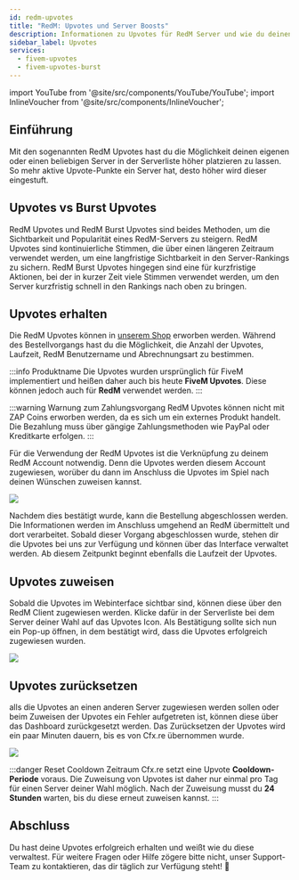 ```yaml
---
id: redm-upvotes
title: "RedM: Upvotes und Server Boosts"
description: Informationen zu Upvotes für RedM Server und wie du deinen Server in der Serverliste boosten kannst - ZAP-Hosting.com Dokumentation
sidebar_label: Upvotes
services:
  - fivem-upvotes
  - fivem-upvotes-burst
---
```


import YouTube from '@site/src/components/YouTube/YouTube';
import InlineVoucher from '@site/src/components/InlineVoucher';

## Einführung

Mit den sogenannten RedM Upvotes hast du die Möglichkeit deinen eigenen oder einen beliebigen Server in der Serverliste höher platzieren zu lassen. So mehr aktive Upvote-Punkte ein Server hat, desto höher wird dieser eingestuft. 

<YouTube videoId="H-bdMJTQkSM" imageSrc="https://screensaver01.zap-hosting.com/index.php/s/L3ejePpDytLHJWx/preview" title="Get RedM Upvotes FAST!" description="Hast du das Gefühl, dass du etwas besser verstehst, wenn du es in Aktion siehst? Wir haben etwas für dich! Tauche ab in unser Video, welches alles für dich zusammenfasst. Egal, ob du es eilig hast oder einfach nur Informationen auf möglichst verständliche Art und Weise aufnehmen möchtest!"/>



## Upvotes vs Burst Upvotes

RedM Upvotes und RedM Burst Upvotes sind beides Methoden, um die Sichtbarkeit und Popularität eines RedM-Servers zu steigern. RedM Upvotes sind kontinuierliche Stimmen, die über einen längeren Zeitraum verwendet werden, um eine langfristige Sichtbarkeit in den Server-Rankings zu sichern. RedM Burst Upvotes hingegen sind eine für kurzfristige Aktionen, bei der in kurzer Zeit viele Stimmen verwendet werden, um den Server kurzfristig schnell in den Rankings nach oben zu bringen.



## Upvotes erhalten

Die RedM Upvotes können in [unserem Shop](https://zap-hosting.com/de/shop/product/fivem-upvotes/) erworben werden. Während des Bestellvorgangs hast du die Möglichkeit, die Anzahl der Upvotes, Laufzeit, RedM Benutzername und Abrechnungsart zu bestimmen. 

:::info Produktname
Die Upvotes wurden ursprünglich für FiveM implementiert und heißen daher auch bis heute **FiveM Upvotes**. Diese können jedoch auch für **RedM** verwendet werden.
:::

:::warning Warnung zum Zahlungsvorgang
RedM Upvotes können nicht mit ZAP Coins erworben werden, da es sich um ein externes Produkt handelt. Die Bezahlung muss über gängige Zahlungsmethoden wie PayPal oder Kreditkarte erfolgen.
:::

Für die Verwendung der RedM Upvotes ist die Verknüpfung zu deinem RedM Account notwendig. Denn die Upvotes werden diesem Account zugewiesen, worüber du dann im Anschluss die Upvotes im Spiel nach deinen Wünschen zuweisen kannst. 

![](https://screensaver01.zap-hosting.com/index.php/s/2fT6CyCfzo4wEe5/download)

Nachdem dies bestätigt wurde, kann die Bestellung abgeschlossen werden. Die Informationen werden im Anschluss umgehend an RedM übermittelt und dort verarbeitet. Sobald dieser Vorgang abgeschlossen wurde, stehen dir die Upvotes bei uns zur Verfügung und können über das Interface verwaltet werden. Ab diesem Zeitpunkt beginnt ebenfalls die Laufzeit der Upvotes. 



## Upvotes zuweisen

Sobald die Upvotes im Webinterface sichtbar sind, können diese über den RedM Client zugewiesen werden. Klicke dafür in der Serverliste bei dem Server deiner Wahl auf das Upvotes Icon. 
Als Bestätigung sollte sich nun ein Pop-up öffnen, in dem bestätigt wird, dass die Upvotes erfolgreich zugewiesen wurden. 

![](https://screensaver01.zap-hosting.com/index.php/s/zD7b9awkCDW7bcx/download)


## Upvotes zurücksetzen

alls die Upvotes an einen anderen Server zugewiesen werden sollen oder beim Zuweisen der Upvotes ein Fehler aufgetreten ist, können diese über das Dashboard zurückgesetzt werden. Das Zurücksetzen der Upvotes wird ein paar Minuten dauern, bis es von Cfx.re übernommen wurde.

![](https://screensaver01.zap-hosting.com/index.php/s/LjcYptAkZ6dfH8Y/preview)

:::danger Reset Cooldown Zeitraum
Cfx.re setzt eine Upvote **Cooldown-Periode** voraus. Die Zuweisung von Upvotes ist daher nur einmal pro Tag für einen Server deiner Wahl möglich. Nach der Zuweisung musst du **24 Stunden** warten, bis du diese erneut zuweisen kannst. 
:::



## Abschluss

Du hast deine Upvotes erfolgreich erhalten und weißt wie du diese verwaltest. Für weitere Fragen oder Hilfe zögere bitte nicht, unser Support-Team zu kontaktieren, das dir täglich zur Verfügung steht! 🙂
